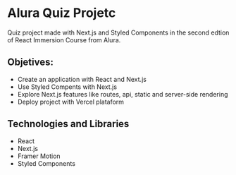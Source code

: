 # Alura Quiz Projetc 

Quiz project made with Next.js and Styled Components in the second edtion of React Immersion Course from Alura.

## Objetives:
  - Create an application with React and Next.js
  - Use Styled Compents with Next.js
  - Explore Next.js features like routes, api, static and server-side rendering
  - Deploy project with Vercel plataform

## Technologies and Libraries
  - React
  - Next.js
  - Framer Motion
  - Styled Components
